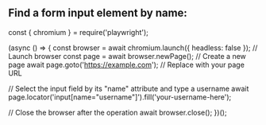 ## Find a form input element by name:

const { chromium } = require('playwright');

(async () => {
  const browser = await chromium.launch({ headless: false }); // Launch browser
  const page = await browser.newPage(); // Create a new page
  await page.goto('https://example.com'); // Replace with your page URL

  // Select the input field by its "name" attribute and type a username
  await page.locator('input[name="username"]').fill('your-username-here');

  // Close the browser after the operation
  await browser.close();
})();
